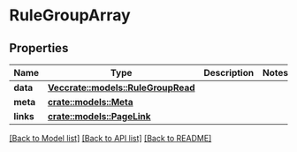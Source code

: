 # RuleGroupArray

## Properties

Name | Type | Description | Notes
------------ | ------------- | ------------- | -------------
**data** | [**Vec<crate::models::RuleGroupRead>**](RuleGroupRead.md) |  | 
**meta** | [**crate::models::Meta**](Meta.md) |  | 
**links** | [**crate::models::PageLink**](PageLink.md) |  | 

[[Back to Model list]](../README.md#documentation-for-models) [[Back to API list]](../README.md#documentation-for-api-endpoints) [[Back to README]](../README.md)


